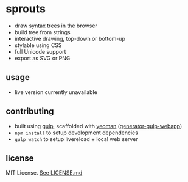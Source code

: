 # sprouts

 - draw syntax trees in the browser
 - build tree from strings
 - interactive drawing, top-down or bottom-up
 - stylable using CSS
 - full Unicode support
 - export as SVG or PNG


usage
-------
 - live version currently unavailable


contributing
------------
 - built using [gulp](http://gulpjs.com), scaffolded with [yeoman](http://yeoman.io) ([generator-gulp-webapp](https://github.com/yeoman/generator-gulp-webapp))
 - `npm install` to setup development dependencies
 - `gulp watch` to setup livereload + local web server


license
-------
MIT License. [See LICENSE.md](LICENSE.md)